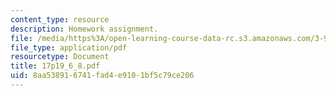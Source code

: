 ```yaml
---
content_type: resource
description: Homework assignment.
file: /media/https%3A/open-learning-course-data-rc.s3.amazonaws.com/3-91-mechanical-behavior-of-plastics-spring-2007/8aa538916741fad4e9101bf5c79ce206_17p19_6_8.pdf
file_type: application/pdf
resourcetype: Document
title: 17p19_6_8.pdf
uid: 8aa53891-6741-fad4-e910-1bf5c79ce206
---
```

